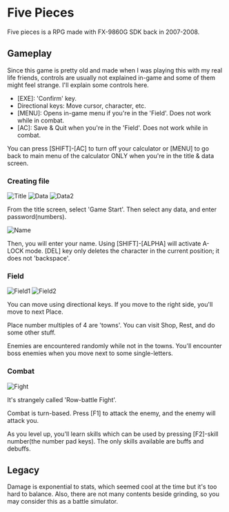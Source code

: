 # Five Pieces
Five pieces is a RPG made with FX-9860G SDK back in 2007-2008.

## Gameplay
Since this game is pretty old and made when I was playing this with my real life friends, controls are usually not explained in-game and some of them might feel strange.
I'll explain some controls here.

* [EXE]: 'Confirm' key.
* Directional keys: Move cursor, character, etc.
* [MENU]: Opens in-game menu if you're in the 'Field'. Does not work while in combat.
* [AC]: Save & Quit when you're in the 'Field'. Does not work while in combat.

You can press [SHIFT]-[AC] to turn off your calculator or [MENU] to go back to main menu of the calculator ONLY when you're in the title & data screen.

### Creating file
![Title](https://cloud.githubusercontent.com/assets/1008668/26819377/8b788d3e-4ad9-11e7-98fc-43efc94469ad.png)
![Data](https://cloud.githubusercontent.com/assets/1008668/26819375/8b6f241a-4ad9-11e7-989e-d8d05fd76a23.png)
![Data2](https://cloud.githubusercontent.com/assets/1008668/26819374/8b6a3f54-4ad9-11e7-99ff-b5e7336e4d71.png)

From the title screen, select 'Game Start'. Then select any data, and enter password(numbers).

![Name](https://cloud.githubusercontent.com/assets/1008668/26819378/8b7f1ece-4ad9-11e7-9176-d8c91c41ccf1.png)

Then, you will enter your name. Using [SHIFT]-[ALPHA] will activate A-LOCK mode. [DEL] key only deletes the character in the current position; it does not 'backspace'.

### Field
![Field1](https://cloud.githubusercontent.com/assets/1008668/26819373/8b41a86e-4ad9-11e7-9522-b5b571c0e9eb.png)
![Field2](https://cloud.githubusercontent.com/assets/1008668/26819376/8b73e414-4ad9-11e7-8505-3e1bae809b5d.png)

You can move using directional keys. If you move to the right side, you'll move to next Place.

Place number multiples of 4 are 'towns'. You can visit Shop, Rest, and do some other stuff.

Enemies are encountered randomly while not in the towns. You'll encounter boss enemies when you move next to some single-letters.

### Combat
![Fight](https://cloud.githubusercontent.com/assets/1008668/26819372/8b3e5466-4ad9-11e7-912d-e369583e75ec.png)

It's strangely called 'Row-battle Fight'.

Combat is turn-based. Press [F1] to attack the enemy, and the enemy will attack you.

As you level up, you'll learn skills which can be used by pressing [F2]-skill number(the number pad keys). The only skills available are buffs and debuffs.

## Legacy
Damage is exponential to stats, which seemed cool at the time but it's too hard to balance.
Also, there are not many contents beside grinding, so you may consider this as a battle simulator.
